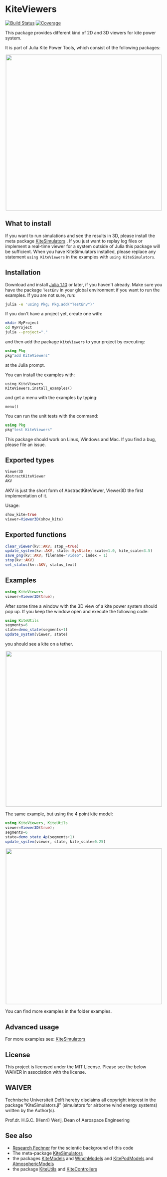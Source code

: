# KiteViewers
[![Build Status](https://github.com/aenarete/KiteViewers.jl/actions/workflows/CI.yml/badge.svg?branch=main)](https://github.com/aenarete/KiteViewers.jl/actions/workflows/CI.yml?query=branch%3Amain)
[![Coverage](https://codecov.io/gh/aenarete/KiteViewers.jl/branch/main/graph/badge.svg)](https://codecov.io/gh/aenarete/KiteViewers.jl)

This package provides different kind of 2D and 3D viewers for kite power system.

It is part of Julia Kite Power Tools, which consist of the following packages:
<p align="center"><img src="./docs/kite_power_tools.png" width="500" /></p>

## What to install
If you want to run simulations and see the results in 3D, please install the meta package  [KiteSimulators](https://github.com/aenarete/KiteSimulators.jl) . If you just want to replay log files
or implement a real-time viewer for a system outside of Julia this package will be sufficient. When you have KiteSimulators installed, please replace
any statement `using KiteViewers` in the examples with `using KiteSimulators`.

## Installation
Download and install [Julia 1.10](https://ufechner7.github.io/2024/08/09/installing-julia-with-juliaup.html) or later, if you haven't already.
Make sure you have the package `TestEnv` in your global environment if you want to run the examples. If you are not sure, run:
```bash
julia -e 'using Pkg; Pkg.add("TestEnv")'
```
If you don't have a project yet, create one with:
```bash
mkdir MyProject
cd MyProject
julia --project="."
```
and then add the package `KiteViewers` to your project by executing:
```julia
using Pkg
pkg"add KiteViewers"
``` 
at the Julia prompt.

You can install the examples with:
```
using KiteViewers
KiteViewers.install_examples()
```
and get a menu with the examples by typing:
```
menu()
```

You can run the unit tests with the command:
```julia
using Pkg
pkg"test KiteViewers"
```
This package should work on Linux, Windows and Mac. If you find a bug, please file an issue.

## Exported types
```julia
Viewer3D
AbstractKiteViewer
AKV
```
AKV is just the short form of AbstractKiteViewer, Viewer3D the first implementation of it.

Usage:
```julia
show_kite=true
viewer=Viewer3D(show_kite)
```

## Exported functions
```julia
clear_viewer(kv::AKV; stop_=true)
update_system(kv::AKV, state::SysState; scale=1.0, kite_scale=3.5)
save_png(kv::AKV; filename="video", index = 1)
stop(kv::AKV)
set_status(kv::AKV, status_text)
```

## Examples
```julia
using KiteViewers
viewer=Viewer3D(true);
```

After some time a window with the 3D view of a kite power system should pop up.
If you keep the window open and execute the following code:

```julia
using KiteUtils
segments=6
state=demo_state(segments+1)
update_system(viewer, state)
```

you should see a kite on a tether.
<p align="center"><img src="./kite_1p.png" width="500" /></p>

The same example, but using the 4 point kite model:

```julia
using KiteViewers, KiteUtils
viewer=Viewer3D(true);
segments=6
state=demo_state_4p(segments+1)
update_system(viewer, state, kite_scale=0.25)
```
<p align="center"><img src="./kite_4p.png" width="500" /></p>

You can find more examples in the folder examples.

## Advanced usage
For more examples see: [KiteSimulators](https://github.com/aenarete/KiteSimulators.jl)

## License
This project is licensed under the MIT License. Please see the below WAIVER in association with the license.

## WAIVER
Technische Universiteit Delft hereby disclaims all copyright interest in the package “KiteSimulators.jl” (simulators for airborne wind energy systems) written by the Author(s).

Prof.dr. H.G.C. (Henri) Werij, Dean of Aerospace Engineering

## See also
- [Research Fechner](https://research.tudelft.nl/en/publications/?search=Uwe+Fechner&pageSize=50&ordering=rating&descending=true) for the scientic background of this code
- The meta-package  [KiteSimulators](https://github.com/aenarete/KiteSimulators.jl)
- the packages [KiteModels](https://github.com/ufechner7/KiteModels.jl) and [WinchModels](https://github.com/aenarete/WinchModels.jl) and [KitePodModels](https://github.com/aenarete/KitePodModels.jl) and [AtmosphericModels](https://github.com/aenarete/AtmosphericModels.jl)
- the package [KiteUtils](https://github.com/ufechner7/KiteUtils.jl) and [KiteControllers](https://github.com/aenarete/KiteControllers.jl)